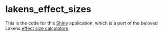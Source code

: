 # lakens_effect_sizes

This is the code for this [Shiny](https://katherinemwood.shinyapps.io/lakens_effect_sizes/) application, which is a port of the beloved Lakens [effect size calculators](https://osf.io/ixGcd/).
